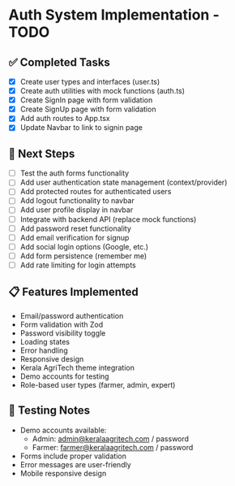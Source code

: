 # Auth System Implementation - TODO

## ✅ Completed Tasks
- [x] Create user types and interfaces (user.ts)
- [x] Create auth utilities with mock functions (auth.ts)
- [x] Create SignIn page with form validation
- [x] Create SignUp page with form validation
- [x] Add auth routes to App.tsx
- [x] Update Navbar to link to signin page

## 🔄 Next Steps
- [ ] Test the auth forms functionality
- [ ] Add user authentication state management (context/provider)
- [ ] Add protected routes for authenticated users
- [ ] Add logout functionality to navbar
- [ ] Add user profile display in navbar
- [ ] Integrate with backend API (replace mock functions)
- [ ] Add password reset functionality
- [ ] Add email verification for signup
- [ ] Add social login options (Google, etc.)
- [ ] Add form persistence (remember me)
- [ ] Add rate limiting for login attempts

## 📋 Features Implemented
- Email/password authentication
- Form validation with Zod
- Password visibility toggle
- Loading states
- Error handling
- Responsive design
- Kerala AgriTech theme integration
- Demo accounts for testing
- Role-based user types (farmer, admin, expert)

## 🧪 Testing Notes
- Demo accounts available:
  - Admin: admin@keralaagritech.com / password
  - Farmer: farmer@keralaagritech.com / password
- Forms include proper validation
- Error messages are user-friendly
- Mobile responsive design
